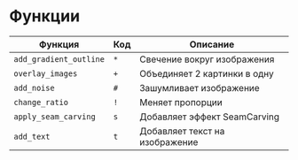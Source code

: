 # Функции

| Функция                | Код | Описание                       |
|------------------------|-----|--------------------------------|
| `add_gradient_outline` | `*` | Свечение вокруг изображения    |
| `overlay_images`       | `+` | Объединяет 2 картинки в одну   |
| `add_noise`            | `#` | Зашумливает изображение        |
| `change_ratio`         | `!` | Меняет пропорции               |
| `apply_seam_carving`   | `s` | Добавляет эффект SeamCarving   |                              
| `add_text`             | `t` | Добавляет текст на изображение |

